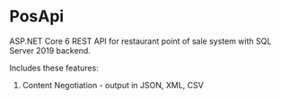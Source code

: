 # PosApi
ASP.NET Core 6 REST API for restaurant point of sale system with SQL Server 2019 backend.

Includes these features:

1) Content Negotiation - output in JSON, XML, CSV
